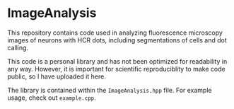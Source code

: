 # ImageAnalysis

This repository contains code used in analyzing fluorescence microscopy images of neurons with HCR dots,
including segmentations of cells and dot calling.

This code is a personal library and has not been optimized for readability in any way.
However, it is important for scientific reproduciblity to make code public, so I have uploaded it here. 

The library is contained within the `ImageAnalysis.hpp` file. For example usage, check out `example.cpp`.

